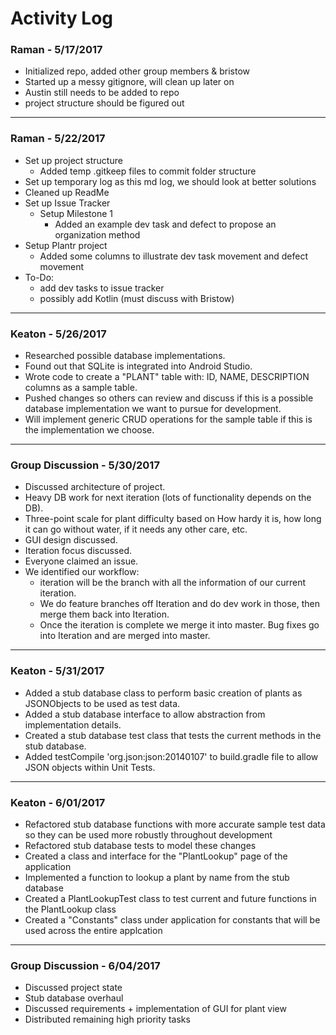 # Activity Log

### Raman - 5/17/2017
- Initialized repo, added other group members & bristow
- Started up a messy gitignore, will clean up later on
- Austin still needs to be added to repo
- project structure should be figured out
---
### Raman - 5/22/2017
- Set up project structure
  - Added temp .gitkeep files to commit folder structure
- Set up temporary log as this md log, we should look at better solutions
- Cleaned up ReadMe
- Set up Issue Tracker
  - Setup Milestone 1
    - Added an example dev task and defect to propose an organization method
- Setup Plantr project
    - Added some columns to illustrate dev task movement and defect movement
- To-Do:
  - add dev tasks to issue tracker
  - possibly add Kotlin (must discuss with Bristow)
---
### Keaton - 5/26/2017
- Researched possible database implementations.
- Found out that SQLite is integrated into Android Studio.
- Wrote code to create a "PLANT" table with: ID, NAME, DESCRIPTION columns as a sample table.
- Pushed changes so others can review and discuss if this is a possible database implementation we want to pursue for development.
- Will implement generic CRUD operations for the sample table if this is the implementation we choose.
---
### Group Discussion - 5/30/2017
- Discussed architecture of project.
- Heavy DB work for next iteration (lots of functionality depends on the DB).
- Three-point scale for plant difficulty based on How hardy it is, how long it can go without water, if it needs any other care, etc.
- GUI design discussed.
- Iteration focus discussed.
- Everyone claimed an issue.
- We identified our workflow:
  - iteration will be the branch with all the information of our current iteration. 
  - We do feature branches off Iteration and do dev work in those, then merge them back into Iteration. 
  - Once the iteration is complete we merge it into master. Bug fixes go into Iteration and are merged into master.
---
### Keaton - 5/31/2017
- Added a stub database class to perform basic creation of plants as JSONObjects to be used as test data.
- Added a stub database interface to allow abstraction from implementation details.
- Created a stub database test class that tests the current methods in the stub database.
- Added testCompile 'org.json:json:20140107' to build.gradle file to allow JSON objects within Unit Tests.
---
### Keaton - 6/01/2017
- Refactored stub database functions with more accurate sample test data so they can be used more robustly throughout development
- Refactored stub database tests to model these changes
- Created a class and interface for the "PlantLookup" page of the application
- Implemented a function to lookup a plant by name from the stub database
- Created a PlantLookupTest class to test current and future functions in the PlantLookup class
- Created a "Constants" class under application for constants that will be used across the entire applcation
---
### Group Discussion - 6/04/2017
- Discussed project state
- Stub database overhaul
- Discussed requirements + implementation of GUI for plant view
- Distributed remaining high priority tasks
